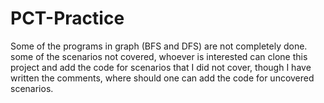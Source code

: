 # PCT-Practice
Some of the programs in graph (BFS and DFS) are not completely done. some of the scenarios not covered, whoever is interested can clone this project and add the code for scenarios that I did not cover, though I have written the comments, where should one can add the code for uncovered scenarios.
